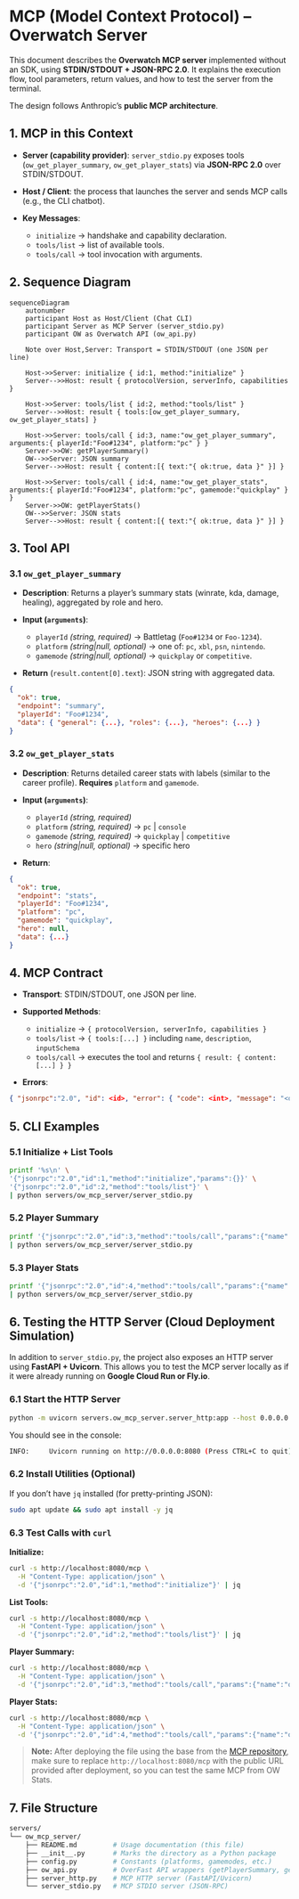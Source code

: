 # MCP (Model Context Protocol) – Overwatch Server

This document describes the **Overwatch MCP server** implemented without an SDK, using **STDIN/STDOUT + JSON-RPC 2.0**.
It explains the execution flow, tool parameters, return values, and how to test the server from the terminal.

The design follows Anthropic’s **public MCP architecture**.

## 1. MCP in this Context

* **Server (capability provider)**: `server_stdio.py` exposes tools (`ow_get_player_summary`, `ow_get_player_stats`) via **JSON-RPC 2.0** over STDIN/STDOUT.
* **Host / Client**: the process that launches the server and sends MCP calls (e.g., the CLI chatbot).
* **Key Messages**:

  * `initialize` -> handshake and capability declaration.
  * `tools/list` -> list of available tools.
  * `tools/call` -> tool invocation with arguments.

## 2. Sequence Diagram

```mermaid
sequenceDiagram
    autonumber
    participant Host as Host/Client (Chat CLI)
    participant Server as MCP Server (server_stdio.py)
    participant OW as Overwatch API (ow_api.py)

    Note over Host,Server: Transport = STDIN/STDOUT (one JSON per line)

    Host->>Server: initialize { id:1, method:"initialize" }
    Server-->>Host: result { protocolVersion, serverInfo, capabilities }

    Host->>Server: tools/list { id:2, method:"tools/list" }
    Server-->>Host: result { tools:[ow_get_player_summary, ow_get_player_stats] }

    Host->>Server: tools/call { id:3, name:"ow_get_player_summary", arguments:{ playerId:"Foo#1234", platform:"pc" } }
    Server->>OW: getPlayerSummary()
    OW-->>Server: JSON summary
    Server-->>Host: result { content:[{ text:"{ ok:true, data }" }] }

    Host->>Server: tools/call { id:4, name:"ow_get_player_stats", arguments:{ playerId:"Foo#1234", platform:"pc", gamemode:"quickplay" } }
    Server->>OW: getPlayerStats()
    OW-->>Server: JSON stats
    Server-->>Host: result { content:[{ text:"{ ok:true, data }" }] }
```

## 3. Tool API

### 3.1 `ow_get_player_summary`

* **Description**: Returns a player’s summary stats (winrate, kda, damage, healing), aggregated by role and hero.
* **Input (`arguments`)**:

  * `playerId` *(string, required)* -> Battletag (`Foo#1234` or `Foo-1234`).
  * `platform` *(string|null, optional)* -> one of: `pc`, `xbl`, `psn`, `nintendo`.
  * `gamemode` *(string|null, optional)* -> `quickplay` or `competitive`.
* **Return** (`result.content[0].text`): JSON string with aggregated data.

```json
{
  "ok": true,
  "endpoint": "summary",
  "playerId": "Foo#1234",
  "data": { "general": {...}, "roles": {...}, "heroes": {...} }
}
```

### 3.2 `ow_get_player_stats`

* **Description**: Returns detailed career stats with labels (similar to the career profile).
  **Requires** `platform` and `gamemode`.
* **Input (`arguments`)**:

  * `playerId` *(string, required)*
  * `platform` *(string, required)* -> `pc` | `console`
  * `gamemode` *(string, required)* -> `quickplay` | `competitive`
  * `hero` *(string|null, optional)* -> specific hero
* **Return**:

```json
{
  "ok": true,
  "endpoint": "stats",
  "playerId": "Foo#1234",
  "platform": "pc",
  "gamemode": "quickplay",
  "hero": null,
  "data": {...}
}
```

## 4. MCP Contract

* **Transport**: STDIN/STDOUT, one JSON per line.
* **Supported Methods**:

  * `initialize` -> `{ protocolVersion, serverInfo, capabilities }`
  * `tools/list` -> `{ tools:[...] }` including `name`, `description`, `inputSchema`
  * `tools/call` -> executes the tool and returns `{ result: { content:[...] } }`
* **Errors**:

```json
{ "jsonrpc":"2.0", "id": <id>, "error": { "code": <int>, "message": "<desc>" } }
```

## 5. CLI Examples

### 5.1 Initialize + List Tools

```bash
printf '%s\n' \
'{"jsonrpc":"2.0","id":1,"method":"initialize","params":{}}' \
'{"jsonrpc":"2.0","id":2,"method":"tools/list"}' \
| python servers/ow_mcp_server/server_stdio.py
```

### 5.2 Player Summary

```bash
printf '{"jsonrpc":"2.0","id":3,"method":"tools/call","params":{"name":"ow_get_player_summary","arguments":{"playerId":"YSE#11202","platform":"pc"}}}\n' \
| python servers/ow_mcp_server/server_stdio.py
```

### 5.3 Player Stats

```bash
printf '{"jsonrpc":"2.0","id":4,"method":"tools/call","params":{"name":"ow_get_player_stats","arguments":{"playerId":"YSE#11202","platform":"pc","gamemode":"quickplay"}}}\n' \
| python servers/ow_mcp_server/server_stdio.py
```

## 6. Testing the HTTP Server (Cloud Deployment Simulation)

In addition to `server_stdio.py`, the project also exposes an HTTP server using **FastAPI + Uvicorn**.
This allows you to test the MCP server locally as if it were already running on **Google Cloud Run or Fly.io**.

### 6.1 Start the HTTP Server

```bash
python -m uvicorn servers.ow_mcp_server.server_http:app --host 0.0.0.0 --port 8080
```

You should see in the console:

```bash
INFO:     Uvicorn running on http://0.0.0.0:8080 (Press CTRL+C to quit)
```

### 6.2 Install Utilities (Optional)

If you don’t have `jq` installed (for pretty-printing JSON):

```bash
sudo apt update && sudo apt install -y jq
```

### 6.3 Test Calls with `curl`

**Initialize:**

```bash
curl -s http://localhost:8080/mcp \
  -H "Content-Type: application/json" \
  -d '{"jsonrpc":"2.0","id":1,"method":"initialize"}' | jq
```

**List Tools:**

```bash
curl -s http://localhost:8080/mcp \
  -H "Content-Type: application/json" \
  -d '{"jsonrpc":"2.0","id":2,"method":"tools/list"}' | jq
```

**Player Summary:**

```bash
curl -s http://localhost:8080/mcp \
  -H "Content-Type: application/json" \
  -d '{"jsonrpc":"2.0","id":3,"method":"tools/call","params":{"name":"ow_get_player_summary","arguments":{"playerId":"YSE#11202","platform":"pc"}}}' | jq
```

**Player Stats:**

```bash
curl -s http://localhost:8080/mcp \
  -H "Content-Type: application/json" \
  -d '{"jsonrpc":"2.0","id":4,"method":"tools/call","params":{"name":"ow_get_player_stats","arguments":{"playerId":"YSE#11202","platform":"pc","gamemode":"quickplay"}}}' | jq
```

> **Note:** After deploying the file using the base from the [MCP repository](https://github.com/JosueSay/MCPLocalFEL), make sure to replace `http://localhost:8080/mcp` with the public URL provided after deployment, so you can test the same MCP from OW Stats.
>

## 7. File Structure

```bash
servers/
└── ow_mcp_server/
    ├── README.md         # Usage documentation (this file)
    ├── __init__.py       # Marks the directory as a Python package
    ├── config.py         # Constants (platforms, gamemodes, etc.)
    ├── ow_api.py         # OverFast API wrappers (getPlayerSummary, getPlayerStats)
    ├── server_http.py    # MCP HTTP server (FastAPI/Uvicorn)
    └── server_stdio.py   # MCP STDIO server (JSON-RPC)
```
